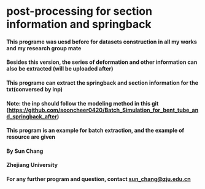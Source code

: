 # post-processing for section information and springback 

#### This programe was uesd before for datasets construction in all my works and my research group mate
#### Besides this version, the series of deformation and other information can also be extracted (will be uploaded after)

#### This programe can extract the springback and section information for the txt(conversed by inp)
#### Note: the inp should follow the modeling method in this git (https://github.com/sooncheer0420/Batch_Simulation_for_bent_tube_and_springback_after)
#### This program is an example for batch extraction, and the example of resource are given

#### By Sun Chang
#### Zhejiang University
#### For any further program and question, contact sun_chang@zju.edu.cn
